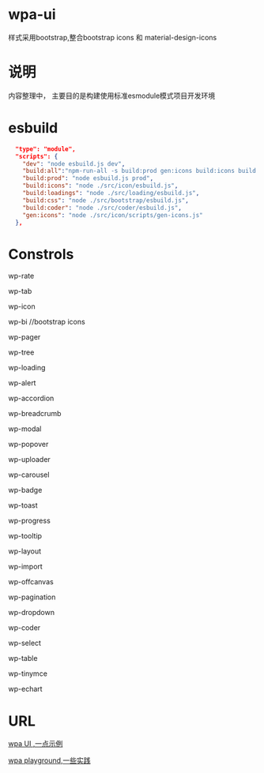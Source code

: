 # wpa-ui
 样式采用bootstrap,整合bootstrap icons 和 material-design-icons

# 说明
内容整理中，
主要目的是构建使用标准esmodule模式项目开发环境

# esbuild
``` json
  "type": "module",
  "scripts": {
    "dev": "node esbuild.js dev",
    "build:all":"npm-run-all -s build:prod gen:icons build:icons build:loadings build:css build:coder",
    "build:prod": "node esbuild.js prod",
    "build:icons": "node ./src/icon/esbuild.js",
    "build:loadings": "node ./src/loading/esbuild.js",
    "build:css": "node ./src/bootstrap/esbuild.js",
    "build:coder": "node ./src/coder/esbuild.js",
    "gen:icons": "node ./src/icon/scripts/gen-icons.js"
  },
```
# Constrols
wp-rate

wp-tab

wp-icon

wp-bi  //bootstrap icons

wp-pager 

wp-tree 

wp-loading 

wp-alert 

wp-accordion 

wp-breadcrumb 

wp-modal 

wp-popover 

wp-uploader 

wp-carousel 

wp-badge 

wp-toast 

wp-progress

wp-tooltip 

wp-layout 

wp-import 

wp-offcanvas 

wp-pagination 

wp-dropdown 

wp-coder 

wp-select 

wp-table 

wp-tinymce

wp-echart 


# URL
[wpa UI ,一点示例](http://wpa.flatweb.net/usage/ui "title")


[wpa playground,一些实践](http://wpa.flatweb.net "title")
